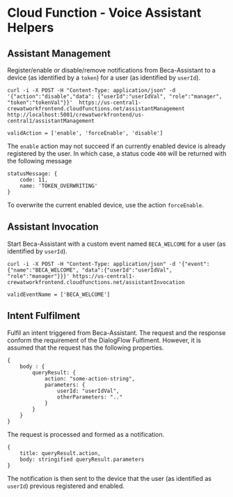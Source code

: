 # Cloud Function - Voice Assistant Helpers

## Assistant Management
Register/enable or disable/remove notifications from Beca-Assistant to a device (as identified by a `token`) for a user (as identified by `userId`).
 
```
curl -i -X POST -H "Content-Type: application/json" -d '{"action":"disable","data": {"userId":"userIdVal", "role":"manager", "token":"tokenVal"}}'  https://us-central1-crewatworkfrontend.cloudfunctions.net/assistantManagement
http://localhost:5001/crewatworkfrontend/us-central1/assistantManagement
```
```
validAction = ['enable', 'forceEnable', 'disable']
```
The `enable` action may not succeed if an currently enabled device is already registered by the user. In which case, a status code `400` will be returned with the following message
```
statusMessage: {
    code: 11,
    name: 'TOKEN_OVERWRITING'
}
```
To overwrite the current enabled device, use the action `forceEnable`.

## Assistant Invocation
Start Beca-Assistant with a custom event named `BECA_WELCOME` for a user (as identified by `userId`).

```
curl -i -X POST -H "Content-Type: application/json" -d '{"event":{"name":"BECA_WELCOME", "data":{"userId":"userIdVal", "role":"manager"}}}' https://us-central1-crewatworkfrontend.cloudfunctions.net/assistantInvocation

```
```
validEventName = ['BECA_WELCOME']
```

## Intent Fulfilment
Fulfil an intent triggered from Beca-Assistant. The request and the response conform the requirement of the DialogFlow Fulfiment. However, it is assumed that the request has the following properties.

```
{
    body : {
        queryResult: {
            action: "some-action-string",
            parameters: {
                userId: "userIdVal",
                otherParameters: ".."
            }
        }
    }
}
```
The request is processed and formed as a notification.
```
{
    title: queryResult.action,
    body: stringified queryResult.parameters
}
```
 The notification is then sent to the device that the user (as identified as `userId`) previous registered and enabled. 